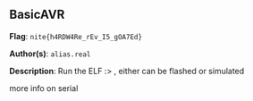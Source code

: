 ## BasicAVR

**Flag**: `nite{h4RDW4Re_rEv_I5_gOA7Ed}`

**Author(s)**: `alias.real`

**Description**: Run the ELF :> , either can be flashed or simulated

more info on serial
